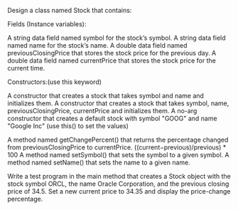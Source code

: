 Design a class named Stock that contains:

Fields (Instance variables):

A string data field named symbol for the stock’s symbol.
A string data field named name for the stock’s name.
A double data field named previousClosingPrice that stores the stock price for the previous day.
A double data field named currentPrice that stores the stock price for the current time.

Constructors:(use this keyword)

A constructor that creates a stock that takes symbol and name and initializes them.
A constructor that creates a stock that takes symbol, name, previousClosingPrice, currentPrice and initializes them.
A no-arg constructor that creates a default stock with symbol "GOOG" and name "Google Inc" (use this() to set the values)


A method named getChangePercent() that returns the percentage changed from previousClosingPrice to currentPrice.
((current−previous)/previous) * 100
A method named setSymbol() that sets the symbol to a given symbol.
A method named setName() that sets the name to a given name.


Write a test program in the main method that creates a Stock object with the stock symbol ORCL, the name Oracle Corporation, and the previous closing price of 34.5. Set a new current price to 34.35 and display the price-change percentage.